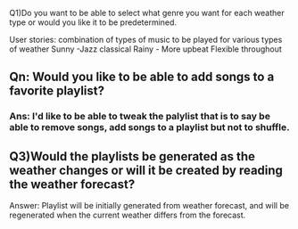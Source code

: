 Q1)Do you want to be able to select what genre you want for each weather type or would you like it to be predetermined.

User stories: combination of types of music to be played for various types of weather
Sunny -Jazz classical
Rainy - More upbeat
Flexible throughout

## Qn: Would you like to be able to add songs to a favorite playlist?
### Ans: I'd like to be able to tweak the palylist that is to say be able to remove songs, add songs to a playlist but not to shuffle.


Q3)Would the playlists be generated as the weather changes or will it be created by reading the weather forecast?
------------------
Answer: Playlist will be initially generated from weather forecast, and will be regenerated when the current weather differs from the forecast.
